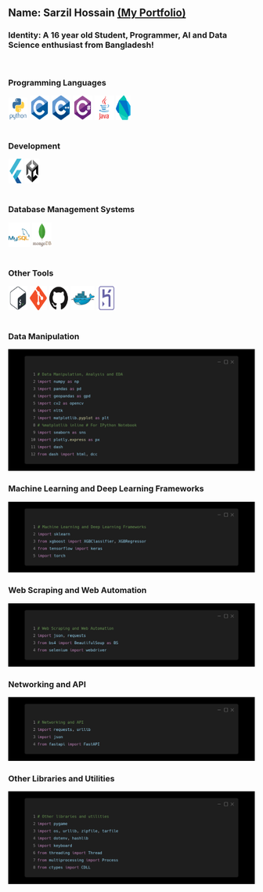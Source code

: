 ## Name: Sarzil Hossain [(My Portfolio)](https://prmethus.github.io/)


### Identity: A 16 year old Student, Programmer, AI and Data Science enthusiast from Bangladesh!

<br>

### Programming Languages
<div class="display:flex">
<img src="https://raw.githubusercontent.com/devicons/devicon/master/icons/python/python-original-wordmark.svg" height="45px" width="40px">
<img src="https://raw.githubusercontent.com/devicons/devicon/master/icons/c/c-original.svg" height="50px" width="40px">
<img src="https://raw.githubusercontent.com/devicons/devicon/master/icons/cplusplus/cplusplus-original.svg" height="50px" width="40px">
<img src="https://raw.githubusercontent.com/devicons/devicon/master/icons/csharp/csharp-original.svg" height="50px" width="40px">
<img src="https://raw.githubusercontent.com/devicons/devicon/master/icons/java/java-original-wordmark.svg" height="50px" width="40px">
<img src="https://raw.githubusercontent.com/devicons/devicon/master/icons/dart/dart-original.svg" height="50px" width="30px">
</div>

</br>

### Development


<div class="display:flex">
<img src="https://raw.githubusercontent.com/devicons/devicon/master/icons/flutter/flutter-original.svg" height="50px" width="30px">
<img src="https://raw.githubusercontent.com/devicons/devicon/master/icons/unity/unity-original.svg" height="50px" width="30px">
</div>
</br>

### Database Management Systems
<div class="display:flex">
<img src="https://raw.githubusercontent.com/devicons/devicon/master/icons/mysql/mysql-original-wordmark.svg
" height="50px" width="45px">
<img src="https://raw.githubusercontent.com/devicons/devicon/master/icons/mongodb/mongodb-original-wordmark.svg
" height="50px" width="40px">
</div>

</br>

### Other Tools

<div class="display:flex">
<img src="
https://raw.githubusercontent.com/devicons/devicon/master/icons/bash/bash-original.svg
" height="50px" width="40px">
<img src="https://raw.githubusercontent.com/devicons/devicon/master/icons/git/git-original.svg
" height="50px" width="35px">
<img src="https://raw.githubusercontent.com/devicons/devicon/master/icons/github/github-original.svg
" height="50px" width="40px">
<img src="https://raw.githubusercontent.com/devicons/devicon/master/icons/docker/docker-original.svg" height="50px" width="50px">
<img src="https://raw.githubusercontent.com/devicons/devicon/master/icons/heroku/heroku-original.svg" height="50px" width="40px">
</div>

</br>

### Data Manipulation
<img src="Images/data_man_prmethus.png">

### Machine Learning and Deep Learning Frameworks
<img src="Images/ml_and_dl_prmethus.png">

### Web Scraping and Web Automation
<img src="Images/web_scra_aut_prmethus.png">

### Networking and API
<img src="Images/networking_api_prmethus.png">

### Other Libraries and Utilities
<img src="Images/other_libs_prmethus.png">